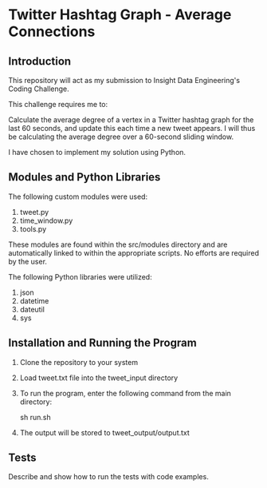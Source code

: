 # Twitter Hashtag Graph - Average Connections
## Introduction
This repository will act as my submission to Insight Data Engineering's Coding Challenge. 

This challenge requires me to:

Calculate the average degree of a vertex in a Twitter hashtag graph for the last 60 seconds, and update this each time a new tweet appears. I will thus be calculating the average degree over a 60-second sliding window. 

I have chosen to implement my solution using Python.

## Modules and Python Libraries
The following custom modules were used:

1. tweet.py
2. time_window.py
3. tools.py

These modules are found within the src/modules directory and are automatically linked to within the appropriate scripts. No efforts are required by the user.

The following Python libraries were utilized:

1. json
2. datetime
3. dateutil
4. sys



## Installation and Running the Program

1. Clone the repository to your system
2. Load tweet.txt file into the tweet_input directory
3. To run the program, enter the following command from the main directory:  
  
   sh run.sh
4. The output will be stored to tweet_output/output.txt


## Tests

Describe and show how to run the tests with code examples.






